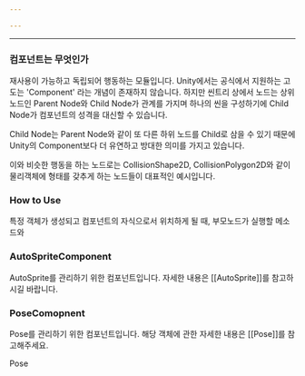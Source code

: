 ```yaml
---

---
```


---

### 컴포넌트는 무엇인가

재사용이 가능하고 독립되어 행동하는 모듈입니다. Unity에서는 공식에서 지원하는 고도는 'Component' 라는 개념이 존재하지 않습니다. 하지만 씬트리 상에서 노드는 상위 노드인 Parent Node와 Child Node가 관계를 가지며 하나의 씬을 구성하기에 Child Node가 컴포넌트의 성격을 대신할 수 있습니다.

Child Node는 Parent Node와 같이 또 다른 하위 노드를 Child로 삼을 수 있기 때문에 Unity의 Component보다 더 유연하고 방대한 의미를 가지고 있습니다.

이와 비슷한 행동을 하는 노드로는 CollisionShape2D, CollisionPolygon2D와 같이 물리객체에 형태를 갖추게 하는 노드들이 대표적인 예시입니다.

### How to Use

특정 객체가 생성되고 컴포넌트의 자식으로서 위치하게 될 때, 부모노드가 실행할 메소드와 

### AutoSpriteComponent

AutoSprite를 관리하기 위한 컴포넌트입니다. 자세한 내용은 [[AutoSprite]]를 참고하시길 바랍니다.
### PoseComopnent

Pose를 관리하기 위한 컴포넌트입니다. 해당 객체에 관한 자세한 내용은 [[Pose]]를 참고해주세요.

Pose